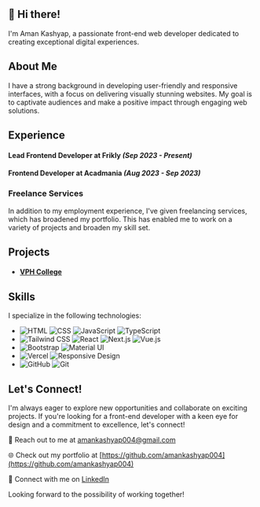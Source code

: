 ## 👋 Hi there!

 I'm Aman Kashyap, a passionate front-end web developer dedicated to creating exceptional digital experiences.

## About Me

I have a strong background in developing user-friendly and responsive interfaces, with a focus on delivering visually stunning websites. My goal is to captivate audiences and make a positive impact through engaging web solutions.

## Experience

#### Lead Frontend Developer at **Frikly** *(Sep 2023 - Present)*

#### Frontend Developer at **Acadmania** *(Aug 2023 - Sep 2023)*

### Freelance Services

In addition to my employment experience, I've given freelancing services, which has broadened my portfolio. This has enabled me to work on a variety of projects and broaden my skill set.

## Projects

- #### [VPH College](https://www.hanchinmanicollege.com/)

## Skills

I specialize in the following technologies:


- ![HTML](https://img.shields.io/badge/-HTML-E34F26?style=flat-square&logo=html5&logoColor=white)
 ![CSS](https://img.shields.io/badge/-CSS-1572B6?style=flat-square&logo=css3&logoColor=white)
 ![JavaScript](https://img.shields.io/badge/-JavaScript-black?style=flat-square&logo=javascript)
 ![TypeScript](https://img.shields.io/badge/-TypeScript-00b4d8?style=flat-square&logo=typescript)
- ![Tailwind CSS](https://img.shields.io/badge/-Tailwind%20CSS-38B2AC?style=flat-square&logo=tailwind-css&logoColor=white)
 ![React](https://img.shields.io/badge/-React-black?style=flat-square&logo=react)
 ![Next.js](https://img.shields.io/badge/-Next.js-000000?style=flat-square&logo=next.js&logoColor=white)
 ![Vue.js](https://img.shields.io/badge/-Vue.js-4FC08D?style=flat-square&logo=vue.js&logoColor=white)
- ![Bootstrap](https://img.shields.io/badge/-Bootstrap-563D7C?style=flat-square&logo=bootstrap)
 ![Material UI](https://img.shields.io/badge/-Material%20UI-0081CB?style=flat-square&logo=material-ui&logoColor=white)
- ![Vercel](https://img.shields.io/badge/-Vercel-black?style=flat-square&logo=vercel)
 ![Responsive Design](https://img.shields.io/badge/-Responsive%20Design-61DAFB?style=flat-square)
- ![GitHub](https://img.shields.io/badge/-GitHub-181717?style=flat-square&logo=github)
 ![Git](https://img.shields.io/badge/-Git-black?style=flat-square&logo=git)


## Let's Connect!

I'm always eager to explore new opportunities and collaborate on exciting projects. If you're looking for a front-end developer with a keen eye for design and a commitment to excellence, let's connect!

📧 Reach out to me at [amankashyap004@gmail.com](amankashyap004@gmail.com)

🌐 Check out my portfolio at [https://github.com/amankashyap004](https://github.com/amankashyap004)

🔗 Connect with me on [LinkedIn](https://www.linkedin.com/in/amankashyap004/)

Looking forward to the possibility of working together!
